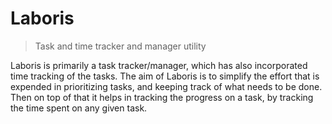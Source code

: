 # Laboris

> Task and time tracker and manager utility

Laboris is primarily a task tracker/manager, which has also incorporated time
tracking of the tasks. The aim of Laboris is to simplify the effort that is
expended in prioritizing tasks, and keeping track of what needs to be done.
Then on top of that it helps in tracking the progress on a task, by tracking
the time spent on any given task.
